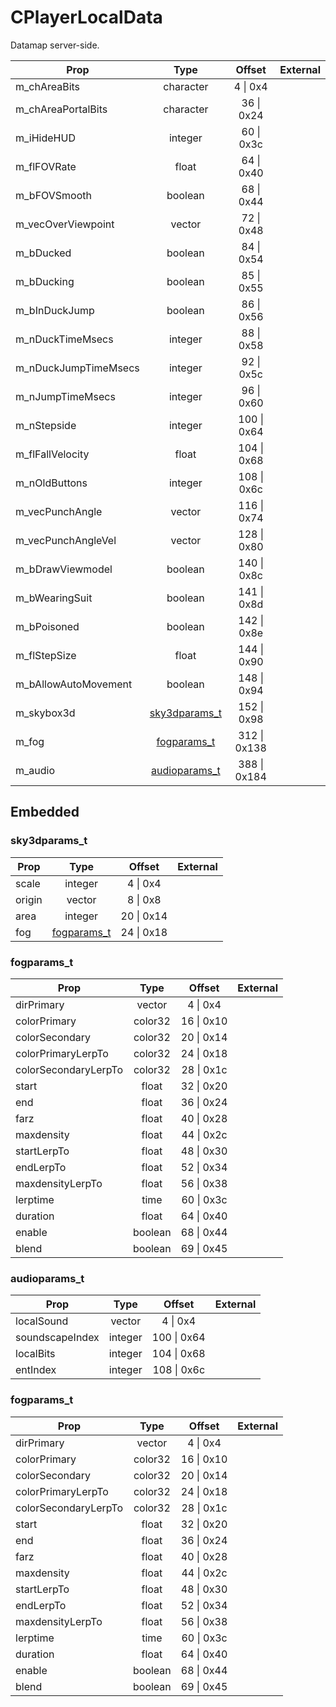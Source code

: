 # CPlayerLocalData

Datamap server-side.

|Prop|Type|Offset|External|
|---|:-:|:-:|--:|
|m_chAreaBits|character|4 \| 0x4||
|m_chAreaPortalBits|character|36 \| 0x24||
|m_iHideHUD|integer|60 \| 0x3c||
|m_flFOVRate|float|64 \| 0x40||
|m_bFOVSmooth|boolean|68 \| 0x44||
|m_vecOverViewpoint|vector|72 \| 0x48||
|m_bDucked|boolean|84 \| 0x54||
|m_bDucking|boolean|85 \| 0x55||
|m_bInDuckJump|boolean|86 \| 0x56||
|m_nDuckTimeMsecs|integer|88 \| 0x58||
|m_nDuckJumpTimeMsecs|integer|92 \| 0x5c||
|m_nJumpTimeMsecs|integer|96 \| 0x60||
|m_nStepside|integer|100 \| 0x64||
|m_flFallVelocity|float|104 \| 0x68||
|m_nOldButtons|integer|108 \| 0x6c||
|m_vecPunchAngle|vector|116 \| 0x74||
|m_vecPunchAngleVel|vector|128 \| 0x80||
|m_bDrawViewmodel|boolean|140 \| 0x8c||
|m_bWearingSuit|boolean|141 \| 0x8d||
|m_bPoisoned|boolean|142 \| 0x8e||
|m_flStepSize|float|144 \| 0x90||
|m_bAllowAutoMovement|boolean|148 \| 0x94||
|m_skybox3d|[sky3dparams_t](#sky3dparams_t)|152 \| 0x98||
|m_fog|[fogparams_t](#fogparams_t)|312 \| 0x138||
|m_audio|[audioparams_t](#audioparams_t)|388 \| 0x184||

## Embedded

### sky3dparams_t

|Prop|Type|Offset|External|
|---|:-:|:-:|--:|
|scale|integer|4 \| 0x4|
|origin|vector|8 \| 0x8|
|area|integer|20 \| 0x14|
|fog|[fogparams_t](#fogparams_t)|24 \| 0x18|

### fogparams_t

|Prop|Type|Offset|External|
|---|:-:|:-:|--:|
|dirPrimary|vector|4 \| 0x4|
|colorPrimary|color32|16 \| 0x10|
|colorSecondary|color32|20 \| 0x14|
|colorPrimaryLerpTo|color32|24 \| 0x18|
|colorSecondaryLerpTo|color32|28 \| 0x1c|
|start|float|32 \| 0x20|
|end|float|36 \| 0x24|
|farz|float|40 \| 0x28|
|maxdensity|float|44 \| 0x2c|
|startLerpTo|float|48 \| 0x30|
|endLerpTo|float|52 \| 0x34|
|maxdensityLerpTo|float|56 \| 0x38|
|lerptime|time|60 \| 0x3c|
|duration|float|64 \| 0x40|
|enable|boolean|68 \| 0x44|
|blend|boolean|69 \| 0x45|

### audioparams_t

|Prop|Type|Offset|External|
|---|:-:|:-:|--:|
|localSound|vector|4 \| 0x4|
|soundscapeIndex|integer|100 \| 0x64|
|localBits|integer|104 \| 0x68|
|entIndex|integer|108 \| 0x6c|

### fogparams_t

|Prop|Type|Offset|External|
|---|:-:|:-:|--:|
|dirPrimary|vector|4 \| 0x4|
|colorPrimary|color32|16 \| 0x10|
|colorSecondary|color32|20 \| 0x14|
|colorPrimaryLerpTo|color32|24 \| 0x18|
|colorSecondaryLerpTo|color32|28 \| 0x1c|
|start|float|32 \| 0x20|
|end|float|36 \| 0x24|
|farz|float|40 \| 0x28|
|maxdensity|float|44 \| 0x2c|
|startLerpTo|float|48 \| 0x30|
|endLerpTo|float|52 \| 0x34|
|maxdensityLerpTo|float|56 \| 0x38|
|lerptime|time|60 \| 0x3c|
|duration|float|64 \| 0x40|
|enable|boolean|68 \| 0x44|
|blend|boolean|69 \| 0x45|
